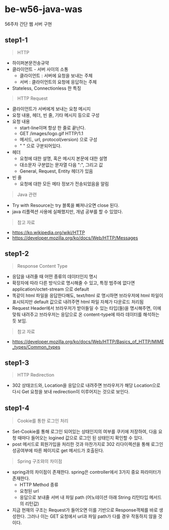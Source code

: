 # be-w56-java-was
56주차 간단 웹 서버 구현

## step1-1
> HTTP
- 하이퍼본문전송규약
- 클라이언트 - 서버 사이의 소통
  - 클라이언트 : 서버에 요청을 보내는 주체
  - 서버 : 클라이언트의 요청에 응답하는 주체
- Stateless, Connectionless 한 특징

> HTTP Request
- 클라이언트가 서버에게 보내는 요청 메시지
- 요청 내용, 헤더, 빈 줄, 기타 메시지 등으로 구성
- 요청 내용
  - start-line이며 항상 한 줄로 끝난다.
  - GET /images/logo.gif HTTP/1.1
  - 메서드, url, protocol(version) 으로 구성
  - " " 으로 구분되어있다.
- 헤더
  - 요청에 대한 설명, 혹은 메시지 본문에 대한 설명
  - 대소문자 구분없는 문자열 다음 ":", 그리고 값
  - General, Request, Entity 헤더가 있음
- 빈 줄
  - 요청에 대한 모든 메타 정보가 전송되었음을 알림
  
> Java 관련
- Try with Resource는 try 블록을 빠져나오면 close 된다.
- java 리플렉션 사용에 실패했지만, 개념 공부를 할 수 있었다.

> 참고 자료
- https://ko.wikipedia.org/wiki/HTTP
- https://developer.mozilla.org/ko/docs/Web/HTTP/Messages

## step1-2
> Response Content Type
- 응답을 내려줄 때 어떤 종류의 데이터인지 명시
- 확장자에 따라 다른 방식으로 명시해줄 수 있고, 특정 범주에 없다면 application/octet-stream 으로 default
- 똑같이 html 파일을 응답한다해도, text/html 로 명시하면 브라우저에 html 파일이 표시되지만 default 값으로 내려주면 html 파일 자체가 다운로드 처리됨
- Request Header에서 브라우저가 받아들일 수 있는 타입(들)을 명시해주면, 이에 맞춰 내려주고 브라우저는 응답으로 온 content-type에 따라 데이터를 해석하는 듯 보임.

> 참고 자료
- https://developer.mozilla.org/ko/docs/Web/HTTP/Basics_of_HTTP/MIME_types/Common_types

## step1-3
> HTTP Redirection
- 302 상태코드와, Location을 응답으로 내려주면 브라우저가 해당 Location으로 다시 Get 요청을 보내 redirection이 이루어지는 것으로 보인다.

## step1-4
> Cookie를 통한 로그인 처리
- Set-Cookie를 통해 로그인 되어있는 상태인지의 여부를 쿠키에 저장하여, 다음 요청 때마다 들어오는 logined 값으로 로그인 된 상태인지 확인할 수 있다.
- post 메서드로 회원가입을 처리한 것과 마찬가지로 302 리다이렉션을 통해 로그인 성공여부에 따른 페이지로 get 메서드가 호출된다.
> Spring 구조와의 차이점
- spring과의 차이점이 존재한다. spring은 controller에서 3가지 중요 파라미터가 존재한다.
  - HTTP Method 종류
  - 요청된 url
  - 응답으로 보내줄 서버 내 파일 path (어노테이션 아래 String 리턴타입 메서드의 리턴값)
- 지금 현재의 구조는 Request가 들어오면 이를 기반으로 Response객체를 바로 생성한다. 그러나 이는 GET 요청에서 url과 파일 path가 다를 경우 작동하지 않을 것이다.

